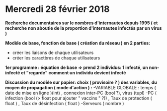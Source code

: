 # Mercredi 28 février 2018 

**Recherche documentaires sur le nombres d'internautes depuis 1995 ( et recherche non aboutie de la proportion 
d'internautes infectés par un virus )**

**Modèle de base, fonction de base ( création du réseau ) en 2 parties:**
 - créer les liaisons de chaque utilisateurs 
 - créer les caractères de chaque utilisateurs 

**1er programme : équation de base => prend 2 individus: 1 infecté, un non-infecté et "regarde" comment un individu devient 
infecté**

**Discussion du modèle sur papier: choix ( provisoire ? ) des variables, du moyen de propagation ( mode d'action ) :**
 -VARIABLE GLOBALE : temps ( date de mise en ligne )(int) , connexion inter-PC (bool ?), virus (tupl)
 -PC ( infection (bool (> float pour ajouter " vaccins " ?)) , Taux de protection ( float ) , Taux de désinfection ( float )
 -Serveurs ( nombre )

